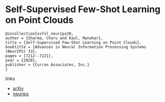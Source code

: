# Self-Supervised Few-Shot Learning on Point Clouds

```
@incollection{ssfsl_neurips20,
author = {Sharma, Charu and Kaul, Manohar},
title = {Self-Supervised Few-Shot Learning on Point Clouds},
booktitle = {Advances in Neural Information Processing Systems (NeurIPS) 33},
pages = {7212--7221},
year = {2020},
publisher = {Curran Associates, Inc.}
}
```

links
- [arXiv](https://arxiv.org/abs/2009.14168)
- [neurips](https://papers.nips.cc//paper/2020/hash/50c1f44e426560f3f2cdcb3e19e39903-Abstract.html)
